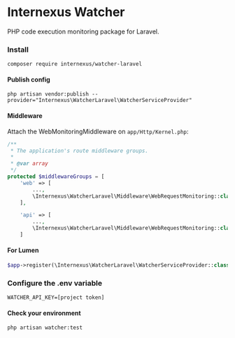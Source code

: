 # Internexus Watcher

PHP code execution monitoring package for Laravel.

### Install

```
composer require internexus/watcher-laravel
```

#### Publish config

```
php artisan vendor:publish --provider="Internexus\WatcherLaravel\WatcherServiceProvider"
```

#### Middleware

Attach the WebMonitoringMiddleware on `app/Http/Kernel.php`:

```php
/**
 * The application's route middleware groups.
 *
 * @var array
 */
protected $middlewareGroups = [
    'web' => [
        ...,
        \Internexus\WatcherLaravel\Middleware\WebRequestMonitoring::class,
    ],

    'api' => [
        ...,
        \Internexus\WatcherLaravel\Middleware\WebRequestMonitoring::class,
    ]
```
#### For Lumen

```php
$app->register(\Internexus\WatcherLaravel\WatcherServiceProvider::class);
```

### Configure the .env variable

```
WATCHER_API_KEY=[project token]
```

#### Check your environment
```
php artisan watcher:test
```
